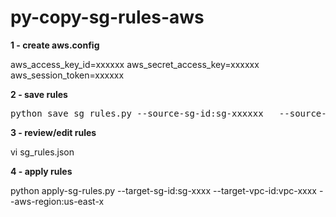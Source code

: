 # py-copy-sg-rules-aws


**1 - create aws.config**

aws_access_key_id=xxxxxx
aws_secret_access_key=xxxxxx
aws_session_token=xxxxxx

**2 - save rules**

<pre>python save_sg_rules.py --source-sg-id:sg-xxxxxx   --source-vpc-id:vpc-xxxxx --aws-region:us-east-x</pre>

**3 - review/edit rules**

vi sg_rules.json

**4 - apply rules**

python apply-sg-rules.py --target-sg-id:sg-xxxx   --target-vpc-id:vpc-xxxx --aws-region:us-east-x
